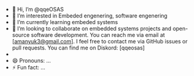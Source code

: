- 👋 Hi, I’m @qqeOSAS
- 👀 I’m interested in Embeded engenering, software engenering
- 🌱 I’m currently learning embeded systems
- 💞️ I’m looking to collaborate on embedded systems projects and open-source software development.
   You can reach me via email at [amanyuk3@gmail.com].
   I feel free to contact me via GitHub issues or pull requests.
   You can find me on Diskord: [qqeosas]
- 
- 😄 Pronouns: ...
- ⚡ Fun fact: ...

<!---
qqeOSAS/qqeOSAS is a ✨ special ✨ repository because its `README.md` (this file) appears on your GitHub profile.
You can click the Preview link to take a look at your changes.
--->
